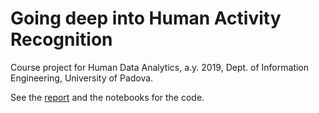 # Going deep into Human Activity Recognition

Course project for Human Data Analytics, a.y. 2019, Dept. of Information Engineering, University of Padova.

See the [report](report.pdf) and the notebooks for the code.
